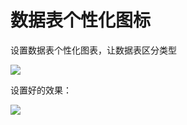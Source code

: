 # 数据表个性化图标

设置数据表个性化图表，让数据表区分类型

![](/assets/import36236.png)



设置好的效果：

![](/assets/import346247272.png)

